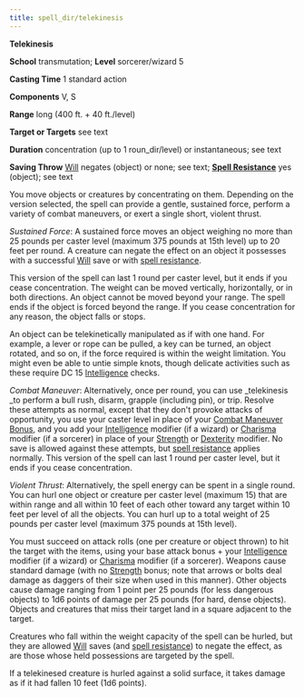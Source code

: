 ```yaml
---
title: spell_dir/telekinesis
---
```

 **Telekinesis**

**School** transmutation; **Level** sorcerer/wizard 5

**Casting Time** 1 standard action

**Components** V, S

**Range** long (400 ft. + 40 ft./level)

**Target or Targets** see text

**Duration** concentration (up to 1 roun_dir/level) or instantaneous; see text

**Saving Throw** [Will](../combat#_will) negates (object) or none; see text; **[Spell Resistance](../glossary#_spell-resistance)** yes (object); see text

You move objects or creatures by concentrating on them. Depending on the version selected, the spell can provide a gentle, sustained force, perform a variety of combat maneuvers, or exert a single short, violent thrust.

_Sustained Force_: A sustained force moves an object weighing no more than 25 pounds per caster level (maximum 375 pounds at 15th level) up to 20 feet per round. A creature can negate the effect on an object it possesses with a successful [Will](../combat#_will) save or with [spell resistance](../glossary#_spell-resistance).

This version of the spell can last 1 round per caster level, but it ends if you cease concentration. The weight can be moved vertically, horizontally, or in both directions. An object cannot be moved beyond your range. The spell ends if the object is forced beyond the range. If you cease concentration for any reason, the object falls or stops.

An object can be telekinetically manipulated as if with one hand. For example, a lever or rope can be pulled, a key can be turned, an object rotated, and so on, if the force required is within the weight limitation. You might even be able to untie simple knots, though delicate activities such as these require DC 15 [Intelligence](../gettingStarted#_intelligence) checks.

_Combat Maneuver_: Alternatively, once per round, you can use _telekinesis _to perform a bull rush, disarm, grapple (including pin), or trip. Resolve these attempts as normal, except that they don't provoke attacks of opportunity, you use your caster level in place of your [Combat Maneuver Bonus](../combat#_combat-maneuver-bonus), and you add your [Intelligence](../gettingStarted#_intelligence) modifier (if a wizard) or [Charisma](../gettingStarted#_charisma-new) modifier (if a sorcerer) in place of your [Strength](../gettingStarted#_strength) or [Dexterity](../gettingStarted#_dexterity) modifier. No save is allowed against these attempts, but [spell resistance](../glossary#_spell-resistance) applies normally. This version of the spell can last 1 round per caster level, but it ends if you cease concentration.

_Violent Thrust_: Alternatively, the spell energy can be spent in a single round. You can hurl one object or creature per caster level (maximum 15) that are within range and all within 10 feet of each other toward any target within 10 feet per level of all the objects. You can hurl up to a total weight of 25 pounds per caster level (maximum 375 pounds at 15th level).

You must succeed on attack rolls (one per creature or object thrown) to hit the target with the items, using your base attack bonus + your [Intelligence](../gettingStarted#_intelligence) modifier (if a wizard) or [Charisma](../gettingStarted#_charisma-new) modifier (if a sorcerer). Weapons cause standard damage (with no [Strength](../gettingStarted#_strength) bonus; note that arrows or bolts deal damage as daggers of their size when used in this manner). Other objects cause damage ranging from 1 point per 25 pounds (for less dangerous objects) to 1d6 points of damage per 25 pounds (for hard, dense objects). Objects and creatures that miss their target land in a square adjacent to the target.

Creatures who fall within the weight capacity of the spell can be hurled, but they are allowed [Will](../combat#_will) saves (and [spell resistance](../glossary#_spell-resistance)) to negate the effect, as are those whose held possessions are targeted by the spell.

If a telekinesed creature is hurled against a solid surface, it takes damage as if it had fallen 10 feet (1d6 points).

